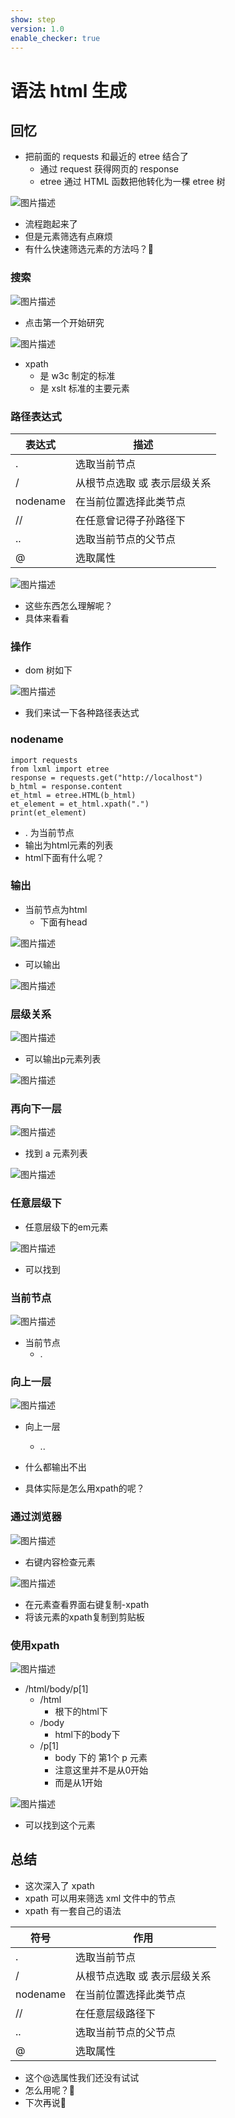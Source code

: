 ```yaml
---
show: step
version: 1.0
enable_checker: true
---
```


# 语法 html 生成

## 回忆

- 把前面的 requests 和最近的 etree 结合了
  - 通过 request 获得网页的 response
  - etree 通过 HTML 函数把他转化为一棵 etree 树

![图片描述](https://doc.shiyanlou.com/courses/uid1190679-20221127-1669521450717)

- 流程跑起来了
- 但是元素筛选有点麻烦
- 有什么快速筛选元素的方法吗？🤔

### 搜索

![图片描述](https://doc.shiyanlou.com/courses/uid1190679-20210902-1630547071875)

- 点击第一个开始研究

![图片描述](https://doc.shiyanlou.com/courses/uid1190679-20210902-1630547145505)

- xpath 
	- 是 w3c 制定的标准
	- 是 xslt 标准的主要元素

### 路径表达式

| 表达式 | 描述 | 
|--- |--- |
| . | 选取当前节点 |
|  / | 从根节点选取 或 表示层级关系 |
| nodename | 在当前位置选择此类节点 | 
| // | 在任意曾记得子孙路径下 |
| .. | 选取当前节点的父节点 | 
| @ | 选取属性 |


![图片描述](https://doc.shiyanlou.com/courses/uid1190679-20210902-1630547289914)

- 这些东西怎么理解呢？
- 具体来看看

### 操作

- dom 树如下

![图片描述](https://doc.shiyanlou.com/courses/uid1190679-20221127-1669525619191)

- 我们来试一下各种路径表达式

### nodename

```
import requests
from lxml import etree
response = requests.get("http://localhost")
b_html = response.content
et_html = etree.HTML(b_html)
et_element = et_html.xpath(".")
print(et_element)
```

- . 为当前节点
- 输出为html元素的列表
- html下面有什么呢？

### 输出

- 当前节点为html
	- 下面有head

![图片描述](https://doc.shiyanlou.com/courses/uid1190679-20221127-1669526063986)

- 可以输出

![图片描述](https://doc.shiyanlou.com/courses/uid1190679-20221127-1669526080303)

### 层级关系

![图片描述](https://doc.shiyanlou.com/courses/uid1190679-20221127-1669526234839)

- 可以输出p元素列表

![图片描述](https://doc.shiyanlou.com/courses/uid1190679-20221127-1669526259394)

###  再向下一层

![图片描述](https://doc.shiyanlou.com/courses/uid1190679-20221127-1669526419016)

- 找到 a 元素列表

![图片描述](https://doc.shiyanlou.com/courses/uid1190679-20221127-1669526455954)

### 任意层级下

- 任意层级下的em元素

![图片描述](https://doc.shiyanlou.com/courses/uid1190679-20221127-1669526539230)

- 可以找到

### 当前节点

![图片描述](https://doc.shiyanlou.com/courses/uid1190679-20221127-1669527130581)

- 当前节点
	- .

### 向上一层

![图片描述](https://doc.shiyanlou.com/courses/uid1190679-20221127-1669526663256)

- 向上一层	
	- ..

- 什么都输出不出
- 具体实际是怎么用xpath的呢？

### 通过浏览器

![图片描述](https://doc.shiyanlou.com/courses/uid1190679-20221127-1669527325250)

- 右键内容检查元素

![图片描述](https://doc.shiyanlou.com/courses/uid1190679-20221127-1669527339987)

- 在元素查看界面右键复制-xpath
- 将该元素的xpath复制到剪贴板

### 使用xpath

![图片描述](https://doc.shiyanlou.com/courses/uid1190679-20221127-1669527474403)

- /html/body/p[1]
	- /html
		- 根下的html下
	- /body
		- html下的body下
	- /p[1]
		- body 下的 第1个 p 元素
		- 注意这里并不是从0开始
		- 而是从1开始

![图片描述](https://doc.shiyanlou.com/courses/uid1190679-20221127-1669527566939)

- 可以找到这个元素

## 总结

- 这次深入了 xpath
- xpath 可以用来筛选 xml 文件中的节点
- xpath 有一套自己的语法

| 符号 | 作用 |
|--- |--- |
| . | 选取当前节点 |
|  / | 从根节点选取 或 表示层级关系 |
| nodename | 在当前位置选择此类节点 | 
| // | 在任意层级路径下 |
| .. | 选取当前节点的父节点 | 
| @ | 选取属性 |

- 这个@选属性我们还没有试试
- 怎么用呢？🤔
- 下次再说👋
